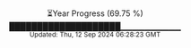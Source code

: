 <p align="center">
⏳Year Progress (69.75 %) <br>
████████████████████▁▁▁▁▁▁▁▁▁▁ <br>
<sub>Updated: Thu, 12 Sep 2024 06:28:23 GMT</sub>
</p>

